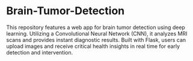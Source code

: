 # Brain-Tumor-Detection
This repository features a web app for brain tumor detection using deep learning. Utilizing a Convolutional Neural Network (CNN), it analyzes MRI scans and provides instant diagnostic results. Built with Flask, users can upload images and receive critical health insights in real time for early detection and intervention.
